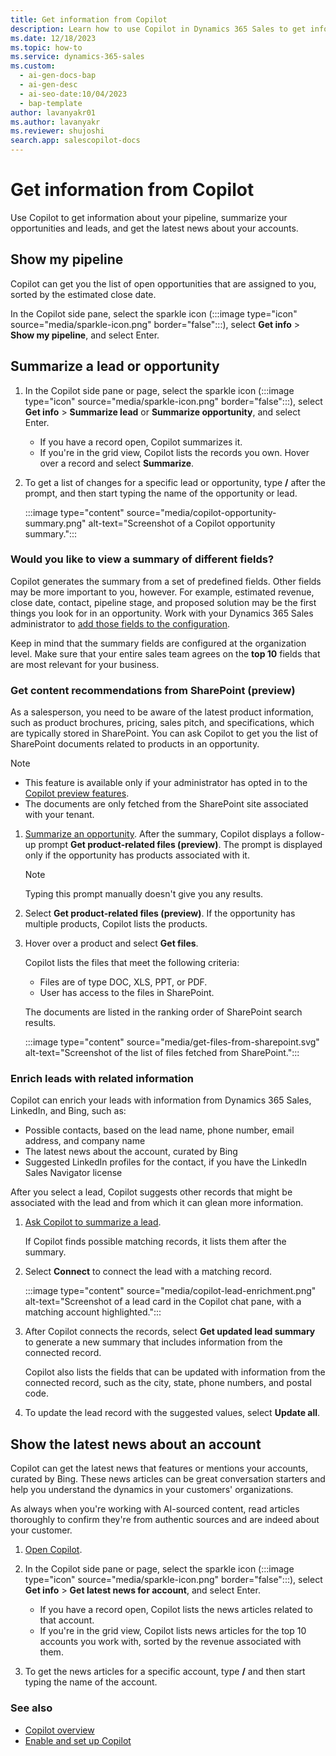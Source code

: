 ```yaml
---
title: Get information from Copilot
description: Learn how to use Copilot in Dynamics 365 Sales to get information about your pipeline, summarize leads and opportunities, and get the latest news about your accounts.
ms.date: 12/18/2023
ms.topic: how-to
ms.service: dynamics-365-sales
ms.custom:
  - ai-gen-docs-bap
  - ai-gen-desc
  - ai-seo-date:10/04/2023
  - bap-template
author: lavanyakr01
ms.author: lavanyakr
ms.reviewer: shujoshi
search.app: salescopilot-docs
---
```


# Get information from Copilot

Use Copilot to get information about your pipeline, summarize your opportunities and leads, and get the latest news about your accounts.

## Show my pipeline

Copilot can get you the list of open opportunities that are assigned to you, sorted by the estimated close date.

In the Copilot side pane, select the sparkle icon (:::image type="icon" source="media/sparkle-icon.png" border="false":::), select **Get info** > **Show my pipeline**, and select Enter.

## Summarize a lead or opportunity

1. In the Copilot side pane or page, select the sparkle icon (:::image type="icon" source="media/sparkle-icon.png" border="false":::), select **Get info** > **Summarize lead** or **Summarize opportunity**, and select Enter.

    - If you have a record open, Copilot summarizes it.
    - If you're in the grid view, Copilot lists the records you own. Hover over a record and select **Summarize**.

1. To get a list of changes for a specific lead or opportunity, type **/** after the prompt, and then start typing the name of the opportunity or lead.

    :::image type="content" source="media/copilot-opportunity-summary.png" alt-text="Screenshot of a Copilot opportunity summary.":::

### Would you like to view a summary of different fields?

Copilot generates the summary from a set of predefined fields. Other fields may be more important to you, however. For example, estimated revenue, close date, contact, pipeline stage, and proposed solution may be the first things you look for in an opportunity. Work with your Dynamics 365 Sales administrator to [add those fields to the configuration](enable-setup-copilot.md#configure-fields-for-generating-summaries-and-recent-changes-list).

Keep in mind that the summary fields are configured at the organization level. Make sure that your entire sales team agrees on the **top 10** fields that are most relevant for your business.

### Get content recommendations from SharePoint (preview)
 
As a salesperson, you need to be aware of the latest product information, such as product brochures, pricing, sales pitch, and specifications, which are typically stored in SharePoint. You can ask Copilot to get you the list of SharePoint documents related to products in an opportunity.

> [!NOTE]
>- This feature is available only if your administrator has opted in to the [Copilot preview features](copilot-preview-features.md).
>- The documents are only fetched from the SharePoint site associated with your tenant.  

1. [Summarize an opportunity](#summarize-a-lead-or-opportunity).
    After the summary, Copilot displays a follow-up prompt **Get product-related files (preview)**. The prompt is displayed only if the opportunity has products associated with it.
    > [!NOTE]
    > Typing this prompt manually doesn't give you any results. 

2. Select **Get product-related files (preview)**.
    If the opportunity has multiple products, Copilot lists the products.

3. Hover over a product and select **Get files**.

    Copilot lists the files that meet the following criteria:
    - Files are of type DOC, XLS, PPT, or PDF.
    - User has access to the files in SharePoint. 

    The documents are listed in the ranking order of SharePoint search results.

    :::image type="content" source="media/get-files-from-sharepoint.svg" alt-text="Screenshot of the list of files fetched from SharePoint.":::

### Enrich leads with related information

Copilot can enrich your leads with information from Dynamics 365 Sales, LinkedIn, and Bing, such as:

- Possible contacts, based on the lead name, phone number, email address, and company name
- The latest news about the account, curated by Bing
- Suggested LinkedIn profiles for the contact, if you have the LinkedIn Sales Navigator license

After you select a lead, Copilot suggests other records that might be associated with the lead and from which it can glean more information.

1. [Ask Copilot to summarize a lead](#summarize-a-lead-or-opportunity).

    If Copilot finds possible matching records, it lists them after the summary.

1. Select **Connect** to connect the lead with a matching record.

    :::image type="content" source="media/copilot-lead-enrichment.png" alt-text="Screenshot of a lead card in the Copilot chat pane, with a matching account highlighted.":::

1. After Copilot connects the records, select **Get updated lead summary** to generate a new summary that includes information from the connected record.

    Copilot also lists the fields that can be updated with information from the connected record, such as the city, state, phone numbers, and postal code.

1. To update the lead record with the suggested values, select **Update all**.

## Show the latest news about an account

Copilot can get the latest news that features or mentions your accounts, curated by Bing. These news articles can be great conversation starters and help you understand the dynamics in your customers' organizations.

As always when you're working with AI-sourced content, read articles thoroughly to confirm they're from authentic sources and are indeed about your customer.

1. [Open Copilot](use-sales-copilot.md#open-copilot).

1. In the Copilot side pane or page, select the sparkle icon (:::image type="icon" source="media/sparkle-icon.png" border="false":::), select **Get info** > **Get latest news for account**, and select Enter.

    - If you have a record open, Copilot lists the news articles related to that account.
    - If you're in the grid view, Copilot lists news articles for the top 10 accounts you work with, sorted by the revenue associated with them.

1. To get the news articles for a specific account, type **/** and then start typing the name of the account.

### See also

- [Copilot overview](copilot-overview.md)
- [Enable and set up Copilot](enable-setup-copilot.md)

